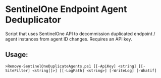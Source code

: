 # SentinelOne Endpoint Agent Deduplicator
Script that uses SentinelOne API to decommission duplicated endpoint / agent instances from agent ID changes. Requires an API key.

## Usage:
`>Remove-SentinelOneDuplicateAgents.ps1 [[-ApiKey] <string] [[-SiteFilter] <string[]>] [[-LogPath] <string>] [-WriteLog] [-Whatif]`
